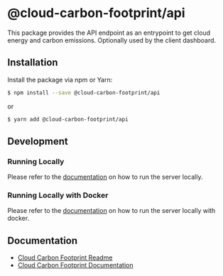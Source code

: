 # @cloud-carbon-footprint/api

This package provides the API endpoint as an entrypoint to get cloud energy and carbon emissions. Optionally used by the client dashboard.

## Installation

Install the package via npm or Yarn:

```sh
$ npm install --save @cloud-carbon-footprint/api
```

or

```sh
$ yarn add @cloud-carbon-footprint/api
```

## Development

### Running Locally

Please refer to the [documentation](https://www.cloudcarbonfootprint.org/docs/introduction) on how to run the server locally.

### Running Locally with Docker

Please refer to the [documentation](https://www.cloudcarbonfootprint.org/docs/run-with-docker) on how to run the server locally with docker.

## Documentation

- [Cloud Carbon Footprint Readme](https://github.com/cloud-carbon-footprint/cloud-carbon-footprint/blob/trunk/README.md)
- [Cloud Carbon Footprint Documentation](https://github.com/cloud-carbon-footprint/cloud-carbon-footprint/tree/trunk/microsite/docs/README.md)
